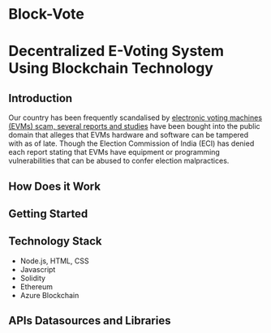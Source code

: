# Block-Vote


#  Decentralized E-Voting System Using Blockchain Technology


## **Introduction**


Our country has been frequently scandalised by [electronic voting machines (EVMs) scam, several reports and studies](https://indiaevm.org/evm_tr2010-jul29.pdf?source=post_page) have been bought into the public domain that alleges that EVMs hardware and software can be tampered with as of late. Though the Election Commission of India (ECI) has denied each report stating that EVMs have equipment or programming vulnerabilities that can be abused to confer election malpractices.



## **How Does it Work**



## **Getting Started**



## **Technology Stack**

* Node.js, HTML, CSS
* Javascript
* Solidity
* Ethereum
* Azure Blockchain

## **APIs Datasources and Libraries**

